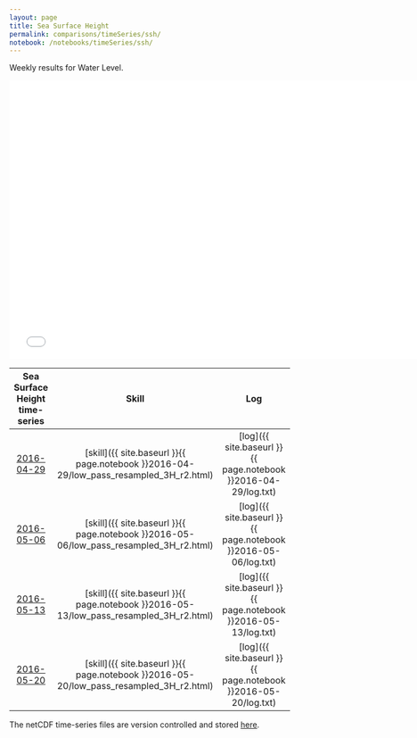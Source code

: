 ```yaml
---
layout: page
title: Sea Surface Height
permalink: comparisons/timeSeries/ssh/
notebook: /notebooks/timeSeries/ssh/
---
```


Weekly results for Water Level.

<iframe width="750" height="500" frameBorder="0" src="{{ site.baseurl }}{{ page.notebook }}2016-05-20/mapa.html" name="iframe"> <p>Your browser does not support iframes.</p> </iframe>


| Sea Surface Height time-series                                                                     | Skill                                                                | Log                                                            |
|:--------------------------------------------------------------------------------------------------:|:--------------------------------------------------------------------:|:--------------------------------------------------------------:|
| <a href="{{ site.baseurl }}{{ page.notebook }}2016-04-29/mapa.html" target="iframe">2016-04-29</a> | [skill]({{ site.baseurl }}{{ page.notebook }}2016-04-29/low_pass_resampled_3H_r2.html)  | [log]({{ site.baseurl }}{{ page.notebook }}2016-04-29/log.txt) |
| <a href="{{ site.baseurl }}{{ page.notebook }}2016-05-06/mapa.html" target="iframe">2016-05-06</a> | [skill]({{ site.baseurl }}{{ page.notebook }}2016-05-06/low_pass_resampled_3H_r2.html)  | [log]({{ site.baseurl }}{{ page.notebook }}2016-05-06/log.txt) |
| <a href="{{ site.baseurl }}{{ page.notebook }}2016-05-13/mapa.html" target="iframe">2016-05-13</a> | [skill]({{ site.baseurl }}{{ page.notebook }}2016-05-13/low_pass_resampled_3H_r2.html)  | [log]({{ site.baseurl }}{{ page.notebook }}2016-05-13/log.txt) |
| <a href="{{ site.baseurl }}{{ page.notebook }}2016-05-20/mapa.html" target="iframe">2016-05-20</a> | [skill]({{ site.baseurl }}{{ page.notebook }}2016-05-20/low_pass_resampled_3H_r2.html)  | [log]({{ site.baseurl }}{{ page.notebook }}2016-05-20/log.txt) |

The netCDF time-series files are version controlled and stored [here](https://github.com/SECOORA/skill_score/tree/gh-pages/notebooks/timeSeries/ssh).
